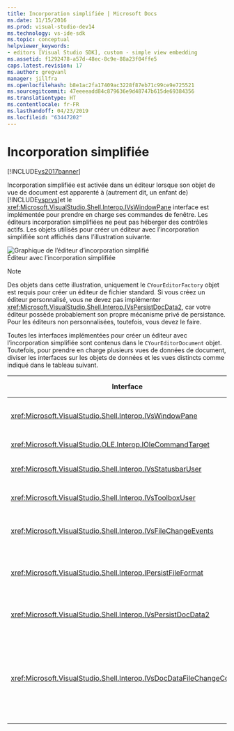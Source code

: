 ```yaml
---
title: Incorporation simplifiée | Microsoft Docs
ms.date: 11/15/2016
ms.prod: visual-studio-dev14
ms.technology: vs-ide-sdk
ms.topic: conceptual
helpviewer_keywords:
- editors [Visual Studio SDK], custom - simple view embedding
ms.assetid: f1292478-a57d-48ec-8c9e-88a23f04ffe5
caps.latest.revision: 17
ms.author: gregvanl
manager: jillfra
ms.openlocfilehash: b8e1ac2fa17409ac3228f87eb71c99ce9e725521
ms.sourcegitcommit: 47eeeeadd84c879636e9d48747b615de69384356
ms.translationtype: HT
ms.contentlocale: fr-FR
ms.lasthandoff: 04/23/2019
ms.locfileid: "63447202"
---
```

# <a name="simplified-embedding"></a>Incorporation simplifiée
[!INCLUDE[vs2017banner](../includes/vs2017banner.md)]

Incorporation simplifiée est activée dans un éditeur lorsque son objet de vue de document est apparenté à (autrement dit, un enfant de) [!INCLUDE[vsprvs](../includes/vsprvs-md.md)]et le <xref:Microsoft.VisualStudio.Shell.Interop.IVsWindowPane> interface est implémentée pour prendre en charge ses commandes de fenêtre. Les éditeurs incorporation simplifiées ne peut pas héberger des contrôles actifs. Les objets utilisés pour créer un éditeur avec l’incorporation simplifiée sont affichés dans l’illustration suivante.  
  
 ![Graphique de l’éditeur d’incorporation simplifié](../extensibility/media/vssimplifiedembeddingeditor.gif "vsSimplifiedEmbeddingEditor")  
Éditeur avec l’incorporation simplifiée  
  
> [!NOTE]
> Des objets dans cette illustration, uniquement le `CYourEditorFactory` objet est requis pour créer un éditeur de fichier standard. Si vous créez un éditeur personnalisé, vous ne devez pas implémenter <xref:Microsoft.VisualStudio.Shell.Interop.IVsPersistDocData2>, car votre éditeur possède probablement son propre mécanisme privé de persistance. Pour les éditeurs non personnalisées, toutefois, vous devez le faire.  
  
 Toutes les interfaces implémentées pour créer un éditeur avec l’incorporation simplifiée sont contenus dans le `CYourEditorDocument` objet. Toutefois, pour prendre en charge plusieurs vues de données de document, diviser les interfaces sur les objets de données et les vues distincts comme indiqué dans le tableau suivant.  
  
|Interface|Emplacement de l’interface|Utilisez|  
|---------------|---------------------------|---------|  
|<xref:Microsoft.VisualStudio.Shell.Interop.IVsWindowPane>|Vue|Fournit la connexion à la fenêtre parente.|  
|<xref:Microsoft.VisualStudio.OLE.Interop.IOleCommandTarget>|Vue|Gère les commandes.|  
|<xref:Microsoft.VisualStudio.Shell.Interop.IVsStatusbarUser>|Vue|Permet la mise à jour de la barre d’état.|  
|<xref:Microsoft.VisualStudio.Shell.Interop.IVsToolboxUser>|Vue|Permet de **boîte à outils** éléments.|  
|<xref:Microsoft.VisualStudio.Shell.Interop.IVsFileChangeEvents>|Données|Envoie des notifications lorsque le fichier modifié.|  
|<xref:Microsoft.VisualStudio.Shell.Interop.IPersistFileFormat>|Données|Active la fonctionnalité Enregistrer sous pour un type de fichier.|  
|<xref:Microsoft.VisualStudio.Shell.Interop.IVsPersistDocData2>|Données|Active la persistance pour le document.|  
|<xref:Microsoft.VisualStudio.Shell.Interop.IVsDocDataFileChangeControl>|Données|Permet la suppression des événements de changement de fichier, comme le déclenchement de rechargement.|

